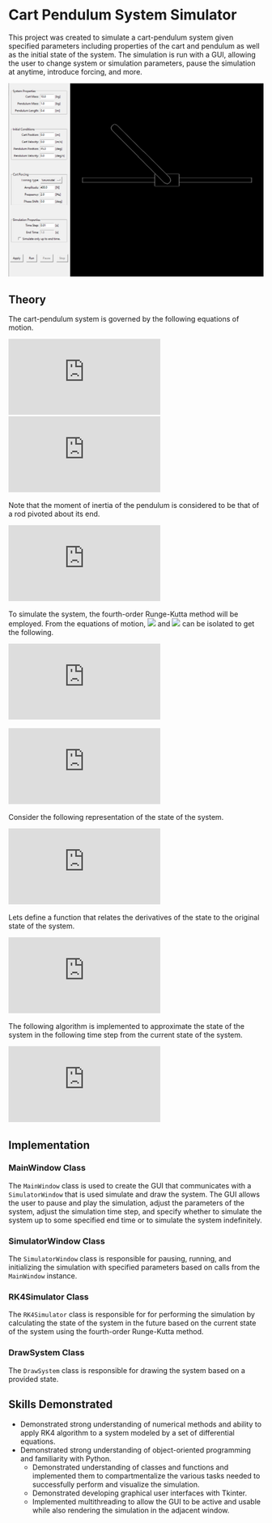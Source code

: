 # Cart Pendulum System Simulator

This project was created to simulate a cart-pendulum system given specified parameters including properties of the cart and pendulum as well as the initial state of the system. The simulation is run with a GUI, allowing the user to change system or simulation parameters, pause the simulation at anytime, introduce forcing, and more. 

![GUI and simulation screenshot](https://github.com/BrandonBNguyen/Cart-Pendulum-Simulator/blob/main/screenshots/showcase.PNG)

## Theory

The cart-pendulum system is governed by the following equations of motion.

![Eq1](https://latex.codecogs.com/gif.latex?%5CLARGE%20%5Cleft%28%20m_c%20&plus;%20m_p%20%5Cright%29%20%5Cddot%7Bx%7D%20-%20m_p%20l%20%5Cddot%7B%5Ctheta%7D%20%5Ccos%5Ctheta%20&plus;%20m_p%20l%20%5Cdot%7B%5Ctheta%7D%5E2%20%5Csin%5Ctheta%20%3D%20u)
![Eq2](https://latex.codecogs.com/gif.latex?%5CLARGE%20-m_p%20l%20%5Cddot%7Bx%7D%20%5Ccos%5Ctheta%20&plus;%20%5Cleft%28I_p%20&plus;%20m_p%20l%20%5E2%20%5Cright%29%5Cddot%7B%5Ctheta%7D-m_p%20g%20l%20%5Csin%5Ctheta%20%3D%200)

Note that the moment of inertia of the pendulum is considered to be that of a rod pivoted about its end.

![Pendulum moment of inertia](https://latex.codecogs.com/gif.latex?%5CLARGE%20I_p%20%3D%20%5Cfrac%7B1%7D%7B3%7D%20m_p%20l%5E3)

To simulate the system, the fourth-order Runge-Kutta method will be employed. From the equations of motion, <img src="https://render.githubusercontent.com/render/math?math=\ddot%20x"> and <img src="https://render.githubusercontent.com/render/math?math=\ddot%20\theta"> can be isolated to get the following.

![x_ddot](https://latex.codecogs.com/gif.latex?%5CLARGE%20%5Cddot%7Bx%7D%20%3D%20%5Cfrac%7B%5Cfrac%7B%5Cleft%28%20m_p%20l%20%5Cright%20%29%5E2%20g%20%5Csin%5Ctheta%20%5Ccos%5Ctheta%7D%7BI_p%20&plus;%20m_p%20l%5E2%7D%20-%20m_p%20l%20%5Cdot%7B%5Ctheta%7D%5E2%20%5Csin%5Ctheta%20&plus;%20u%7D%7Bm_c%20&plus;%20m_p%20-%20%5Cfrac%7B%5Cleft%28%20m_p%20l%20%5Ccos%5Ctheta%20%5Cright%20%29%5E2%7D%7BI_p%20&plus;%20m_p%20l%5E2%7D%7D)

![theta_ddot](https://latex.codecogs.com/gif.latex?%5CLARGE%20%5Cddot%7B%5Ctheta%7D%20%3D%20%5Cfrac%7Bu%20-%20m_p%20l%20%5Cdot%7B%5Ctheta%7D%5E2%20%5Csin%5Ctheta%20&plus;%20%5Cleft%28%20m_c%20&plus;%20m_p%20%5Cright%20%29%20g%20%5Ctan%5Ctheta%7D%7B%5Cfrac%7B%5Cleft%28%20I_p%20&plus;%20m_p%20l%5E2%20%5Cright%29%5Cleft%28%20m_c%20&plus;%20m_p%20%5Cright%20%29%7D%7Bm_p%20l%20%5Ccos%5Ctheta%7D%20-%20m_p%20l%20%5Ccos%5Ctheta%7D)

Consider the following representation of the state of the system.

![State representation](https://latex.codecogs.com/gif.latex?%5CLARGE%20%5Cvec%7Br%7D%20%3D%20%5Cbegin%7Bbmatrix%7D%20x%5C%5C%20v%5C%5C%20%5Ctheta%5C%5C%20%5Comega%20%5Cend%7Bbmatrix%7D)

Lets define a function that relates the derivatives of the state to the original state of the system.

![derivative of state function](https://latex.codecogs.com/gif.latex?%5CLARGE%20%5Cdot%7B%5Cvec%7Br%7D%7D%20%3D%20f%5Cleft%28%5Cvec%7Br%7D%2C%20t%20%5Cright%20%29%20%3D%20%5Cbegin%7Bbmatrix%7D%20%5Cdot%7Bx%7D%5C%5C%20%5Cdot%7Bv%7D%5C%5C%20%5Cdot%7B%5Ctheta%7D%5C%5C%20%5Cdot%7B%5Comega%7D%20%5Cend%7Bbmatrix%7D%20%3D%20%5Cbegin%7Bbmatrix%7D%20v%5C%5C%20%5Cddot%7Bx%7D%5C%5C%20%5Comega%5C%5C%20%5Cddot%7B%5Ctheta%7D%20%5Cend%7Bbmatrix%7D)

The following algorithm is implemented to approximate the state of the system in the following time step from the current state of the system.

![RK4 algorithm equations](https://latex.codecogs.com/gif.latex?%5CLARGE%20k_1%20%3D%20f%28%5Cvec%7Br%7D_i%2C%20t_i%29%5C%5C%5B0.5%20em%5D%20k_2%20%3D%20f%5Cleft%28%20%5Cvec%7Br%7D_i%20&plus;%20%5Cfrac%7Bh%7D%7B2%7Dk_1%2C%20t_i%20&plus;%20%5Cfrac%7Bh%7D%7B2%7D%20%5Cright%20%29%5C%5C%5B0.5%20em%5D%20k_3%20%3D%20f%5Cleft%28%20%5Cvec%7Br%7D_i%20&plus;%20%5Cfrac%7Bh%7D%7B2%7Dk_2%2C%20t_i%20&plus;%20%5Cfrac%7Bh%7D%7B2%7D%20%5Cright%20%29%5C%5C%5B0.5%20em%5D%20k_4%20%3D%20f%5Cleft%28%20%5Cvec%7Br%7D_i%20&plus;%20hk_3%2C%20t_i%20&plus;%20h%20%5Cright%20%29%5C%5C%5B2%20em%5D%20%5Cvec%7Br%7D_%7Bi&plus;1%7D%20%3D%20%5Cvec%7Br%7D_i%20&plus;%20%5Cfrac%7Bh%7D%7B6%7D%20%5Cleft%28%20k_1%20&plus;%202%20k_2%20&plus;%202%20k_3%20&plus;%20k_4%20%5Cright%20%29)

## Implementation

### MainWindow Class

The `MainWindow` class is used to create the GUI that communicates with a `SimulatorWindow` that is used simulate and draw the system. The GUI allows the user to pause and play the simulation, adjust the parameters of the system,  adjust the simulation time step, and specify whether to simulate the system up to some specified end time or to simulate the system indefinitely. 

### SimulatorWindow Class

The `SimulatorWindow` class is responsible for pausing, running, and initializing the simulation with specified parameters based on calls from the `MainWindow` instance.

### RK4Simulator Class

The `RK4Simulator` class is responsible for for performing the simulation by calculating the state of the system in the future based on the current state of the system using the fourth-order Runge-Kutta method.

### DrawSystem Class

The `DrawSystem` class is responsible for drawing the system based on a provided state. 

## Skills Demonstrated

 - Demonstrated strong understanding of numerical methods and ability to apply RK4 algorithm to a system modeled by a set of differential equations.
 - Demonstrated strong understanding of object-oriented programming and familiarity with Python.
	 - Demonstrated understanding of classes and functions and implemented them to compartmentalize the various tasks needed to successfully perform and visualize the simulation.
	 - Demonstrated developing graphical user interfaces with Tkinter.
	 - Implemented multithreading to allow the GUI to be active and usable while also rendering the simulation in the adjacent window.
